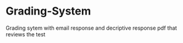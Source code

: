 # Grading-System
Grading sytem with email response and decriptive response pdf that reviews the test
